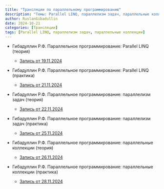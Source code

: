 ```yaml
---
title: "Трансляции по параллельному программированию"
description: "Темы: Parallel LINQ, параллелизм задач, параллельные коллекции."
author: RuslanGibadullin
date: 2024-10-21
categories: [Трансляции]
tags: [Parallel LINQ, параллелизм задач, параллельные коллекции]
---
```


- Гибадуллин Р.Ф. Параллельное программирование: Parallel LINQ (теория)  
  - [Запись от 19.11.2024](https://t.me/CSharpCooking/189)
  
- Гибадуллин Р.Ф. Параллельное программирование: Parallel LINQ (практика)  
  - [Запись от 21.11.2024](https://t.me/CSharpCooking/190)
  
- Гибадуллин Р.Ф. Параллельное программирование: параллелизм задач (теория)  
  - [Запись от 22.11.2024](https://t.me/CSharpCooking/191)
  
- Гибадуллин Р.Ф. Параллельное программирование: параллелизм задач (практика)  
  - [Запись от 25.11.2024](https://t.me/CSharpCooking/193)
  
- Гибадуллин Р.Ф. Параллельное программирование: параллельные коллекции (теория)  
  - [Запись от 26.11.2024](https://t.me/CSharpCooking/194)
  
- Гибадуллин Р.Ф. Параллельное программирование: параллельные коллекции (практика)  
  - [Запись от 28.11.2024](https://t.me/CSharpCooking/195)